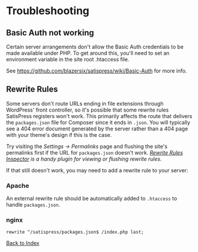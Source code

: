 # Troubleshooting

## Basic Auth not working

Certain server arrangements don't allow the Basic Auth credentials to be made available under PHP. To get around this, you'll need to set an environment variable in the site root .htaccess file.

See https://github.com/blazersix/satispress/wiki/Basic-Auth for more info.

## Rewrite Rules

Some servers don't route URLs ending in file extensions through WordPress' front controller, so it's possible that some rewrite rules SatisPress registers won't work. This primarily affects the route that delivers the `packages.json` file for Composer since it ends in `.json`. You will typically see a 404 error document generated by the server rather than a 404 page with your theme's design if this is the case.

Try visiting the _Settings &rarr; Permalinks_ page and flushing the site's permalinks first if the URL for `packages.json` doesn't work. _[Rewrite Rules Inspector](https://wordpress.org/plugins/rewrite-rules-inspector/) is a handy plugin for viewing or flushing rewrite rules._

If that still doesn't work, you may need to add a rewrite rule to your server:

### Apache

An external rewrite rule should be automatically added to `.htaccess` to handle `packages.json`.

### nginx

`rewrite ^/satispress/packages.json$ /index.php last;`

[Back to Index](Index.md)
